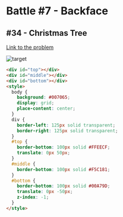 # Battle #7 - Backface

## #34 - Christmas Tree

[Link to the problem](https://cssbattle.dev/play/34)

![target](https://cssbattle.dev/targets/34.png)

```html
<div id="top"></div>
<div id="middle"></div>
<div id="bottom"></div>
<style>
  body {
    background: #007065;
    display: grid;
    place-content: center;
  }
  div {
    border-left: 125px solid transparent;
    border-right: 125px solid transparent;
  }
  #top {
    border-bottom: 100px solid #FFEECF;
    translate: 0px 50px;
  }
  #middle {
    border-bottom: 100px solid #F5C181;
  }
  #bottom {
    border-bottom: 100px solid #00A79D;
    translate: 0px -50px;
    z-index: -1;
  }
</style>

```
